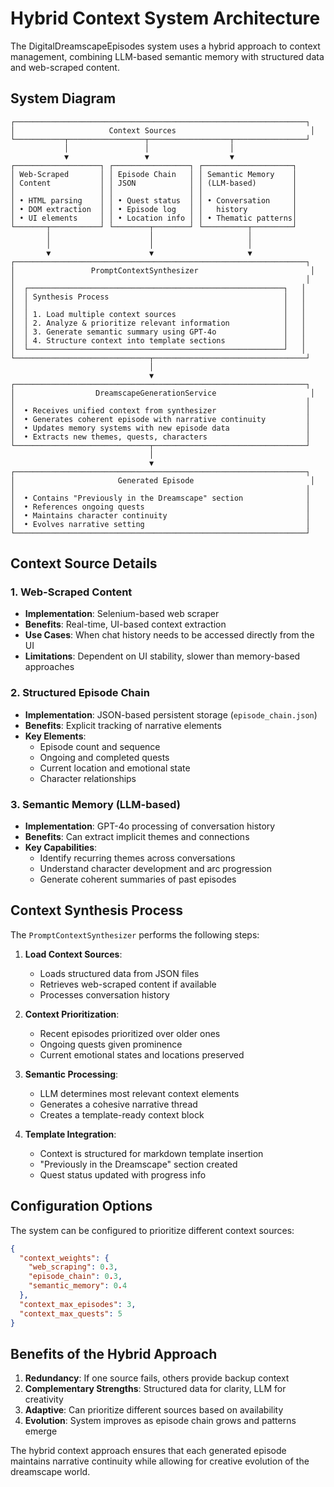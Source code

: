 # Hybrid Context System Architecture

The DigitalDreamscapeEpisodes system uses a hybrid approach to context management, combining LLM-based semantic memory with structured data and web-scraped content.

## System Diagram

```
┌─────────────────────────────────────────────────────────────────┐
│                     Context Sources                              │
└───────────┬─────────────────┬──────────────────┬────────────────┘
            │                 │                  │
            ▼                 ▼                  ▼
┌───────────────────┐ ┌─────────────────┐ ┌────────────────────┐
│ Web-Scraped       │ │ Episode Chain   │ │ Semantic Memory    │
│ Content           │ │ JSON            │ │ (LLM-based)        │
│                   │ │                 │ │                    │
│ • HTML parsing    │ │ • Quest status  │ │ • Conversation     │
│ • DOM extraction  │ │ • Episode log   │ │   history          │
│ • UI elements     │ │ • Location info │ │ • Thematic patterns│
└───────┬───────────┘ └────────┬────────┘ └──────────┬─────────┘
        │                      │                     │
        │                      │                     │
        ▼                      ▼                     ▼
┌─────────────────────────────────────────────────────────────────┐
│                 PromptContextSynthesizer                         │
│                                                                 │
│  ┌─────────────────────────────────────────────────────────┐   │
│  │ Synthesis Process                                       │   │
│  │                                                         │   │
│  │ 1. Load multiple context sources                        │   │
│  │ 2. Analyze & prioritize relevant information            │   │
│  │ 3. Generate semantic summary using GPT-4o               │   │
│  │ 4. Structure context into template sections             │   │
│  └─────────────────────────────────────────────────────────┘   │
└──────────────────────────────┬──────────────────────────────────┘
                               │
                               ▼
┌─────────────────────────────────────────────────────────────────┐
│                  DreamscapeGenerationService                     │
│                                                                 │
│  • Receives unified context from synthesizer                    │
│  • Generates coherent episode with narrative continuity         │
│  • Updates memory systems with new episode data                 │
│  • Extracts new themes, quests, characters                      │
└──────────────────────────────┬──────────────────────────────────┘
                               │
                               ▼
┌─────────────────────────────────────────────────────────────────┐
│                       Generated Episode                          │
│                                                                 │
│  • Contains "Previously in the Dreamscape" section              │
│  • References ongoing quests                                    │
│  • Maintains character continuity                               │
│  • Evolves narrative setting                                    │
└─────────────────────────────────────────────────────────────────┘
```

## Context Source Details

### 1. Web-Scraped Content
- **Implementation**: Selenium-based web scraper
- **Benefits**: Real-time, UI-based context extraction
- **Use Cases**: When chat history needs to be accessed directly from the UI
- **Limitations**: Dependent on UI stability, slower than memory-based approaches

### 2. Structured Episode Chain
- **Implementation**: JSON-based persistent storage (`episode_chain.json`)
- **Benefits**: Explicit tracking of narrative elements
- **Key Elements**: 
  - Episode count and sequence
  - Ongoing and completed quests
  - Current location and emotional state
  - Character relationships

### 3. Semantic Memory (LLM-based)
- **Implementation**: GPT-4o processing of conversation history
- **Benefits**: Can extract implicit themes and connections
- **Key Capabilities**:
  - Identify recurring themes across conversations
  - Understand character development and arc progression
  - Generate coherent summaries of past episodes

## Context Synthesis Process

The `PromptContextSynthesizer` performs the following steps:

1. **Load Context Sources**:
   - Loads structured data from JSON files
   - Retrieves web-scraped content if available
   - Processes conversation history

2. **Context Prioritization**:
   - Recent episodes prioritized over older ones
   - Ongoing quests given prominence
   - Current emotional states and locations preserved

3. **Semantic Processing**:
   - LLM determines most relevant context elements
   - Generates a cohesive narrative thread
   - Creates a template-ready context block

4. **Template Integration**:
   - Context is structured for markdown template insertion
   - "Previously in the Dreamscape" section created
   - Quest status updated with progress info

## Configuration Options

The system can be configured to prioritize different context sources:

```json
{
  "context_weights": {
    "web_scraping": 0.3,
    "episode_chain": 0.3,
    "semantic_memory": 0.4
  },
  "context_max_episodes": 3,
  "context_max_quests": 5
}
```

## Benefits of the Hybrid Approach

1. **Redundancy**: If one source fails, others provide backup context
2. **Complementary Strengths**: Structured data for clarity, LLM for creativity
3. **Adaptive**: Can prioritize different sources based on availability
4. **Evolution**: System improves as episode chain grows and patterns emerge

The hybrid context approach ensures that each generated episode maintains narrative continuity while allowing for creative evolution of the dreamscape world. 